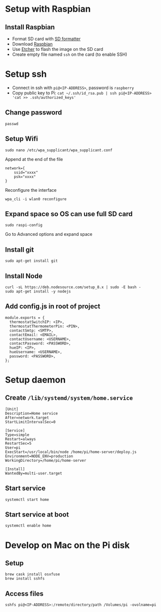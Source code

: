 # Setup with Raspbian

## Install Raspbian

- Format SD card with [SD formatter](https://www.sdcard.org/downloads/formatter_4/index.html)
- Download [Raspbian](https://www.raspberrypi.org/downloads/)
- Use [Etcher](https://etcher.io) to flash the image on the SD card
- Create empty file named `ssh` on the card (to enable SSH)

# Setup ssh

- Connect in ssh with `pi@<IP-ADDRESS>`, password is `raspberry`
- Copy public key to Pi: `cat ~/.ssh/id_rsa.pub | ssh pi@<IP-ADDRESS> 'cat >> .ssh/authorized_keys'`

## Change password

`passwd`

## Setup Wifi

```
sudo nano /etc/wpa_supplicant/wpa_supplicant.conf
```

Append at the end of the file

```
network={
    ssid="xxxx"
    psk="xxxx"
}
```

Reconfigure the interface

```
wpa_cli -i wlan0 reconfigure
```

## Expand space so OS can use full SD card

```
sudo raspi-config
```

Go to Advanced options and expand space

## Install git

`sudo apt-get install git`

## Install Node

```
curl -sL https://deb.nodesource.com/setup_8.x | sudo -E bash -
sudo apt-get install -y nodejs
```

## Add config.js in root of project

```
module.exports = {
  thermostatSwitchIP: <IP>,
  thermostatThermometerPin: <PIN>,
  contactSmtp: <SMTP>,
  contactEmail: <EMAIL>,
  contactUsername: <USERNAME>,
  contactPassword: <PASSWORD>,
  hueIP: <IP>,
  hueUsername: <USERNAME>,
  password: <PASSWORD>,
};
```

# Setup daemon

## Create `/lib/systemd/system/home.service`

```
[Unit]
Description=Home service
After=network.target
StartLimitIntervalSec=0

[Service]
Type=simple
Restart=always
RestartSec=5
User=pi
ExecStart=/usr/local/bin/node /home/pi/home-server/deploy.js
Environment=NODE_ENV=production
WorkingDirectory=/home/pi/home-server

[Install]
WantedBy=multi-user.target
```

## Start service

`systemctl start home`

## Start service at boot

`systemctl enable home`


# Develop on Mac on the Pi disk

## Setup

```
brew cask install osxfuse
brew install sshfs
```

## Access files

`sshfs pi@<IP-ADDRESS>:/remote/directory/path /Volumes/pi -ovolname=pi`

